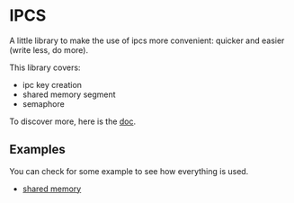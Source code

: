 # **IPCS**

A little library to make the use of ipcs more convenient: quicker and easier (write less, do more).

This library covers:
- ipc key creation
- shared memory segment
- semaphore

To discover more, here is the [doc](doc/IPCS-doc.md).


## **Examples**

You can check for some example to see how everything is used.
- [shared memory](doc/examples/shm_example.md)
